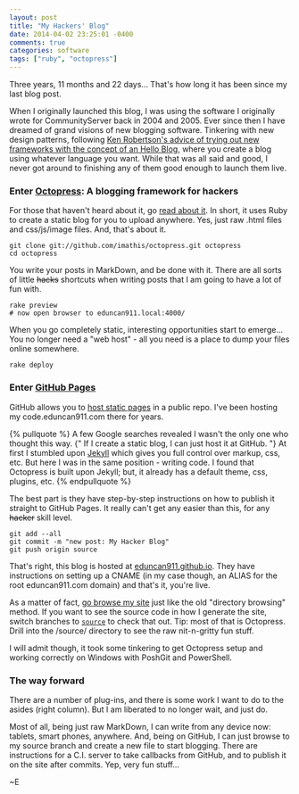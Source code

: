 ```yaml
---
layout: post
title: "My Hackers' Blog"
date: 2014-04-02 23:25:01 -0400
comments: true
categories: software
tags: ["ruby", "octopress"]
---
```

Three years, 11 months and 22 days... That's how long it has been since my last blog post.  

When I originally launched this blog, I was using the software I originally wrote for CommunityServer back in 
2004 and 2005.  Ever since then I have dreamed of grand visions of new blogging software.  Tinkering with new 
design patterns, following [Ken Robertson's advice of trying out new frameworks with the concept of an Hello Blog](http://invalidlogic.com/2008/12/22/blogging-apps-are-the-new-hello-world/), 
where you create a blog using whatever language you want.  While that was all said and good, I never got around to 
finishing any of them good enough to launch them live.

### Enter [Octopress](http://octopress.org/): A blogging framework for hackers

For those that haven't heard about it, go [read about it](http://octopress.org/).  In short, it uses Ruby to create a static blog for
you to upload anywhere.  Yes, just raw .html files and css/js/image files.  And, that's about it.

<!-- more -->

```
git clone git://github.com/imathis/octopress.git octopress
cd octopress
```

You write your posts in MarkDown, and be done with it. There are all sorts of little ~~hacks~~ shortcuts when writing posts that I
am going to have a lot of fun with.

```
rake preview
# now open browser to eduncan911.local:4000/
```

When you go completely static, interesting opportunities start to emerge...  You no longer need a "web host" - all you need is a place
to dump your files online somewhere.

```
rake deploy
```

### Enter [GitHub Pages](https://pages.github.com/)

GitHub allows you to [host static pages](https://pages.github.com/) in a public repo.  I've been hosting my code.eduncan911.com
there for years.

{% pullquote %}
A few Google searches revealed I wasn't the only one who thought this way. {" If I create a static blog, I can just host it at GitHub. "} 
At first I stumbled upon [Jekyll](https://github.com/jekyll/jekyll) which gives you full control over markup, css, etc.  But here I was in
the same position - writing code.  I found that Octopress is built upon Jekyll; but, it already has a default theme, css, plugins, etc.
{% endpullquote %}

The best part is they have step-by-step instructions on how to publish it straight to GitHub Pages.  It really can't get any easier than
this, for any ~~hacker~~ skill level.

```
git add --all
git commit -m "new post: My Hacker Blog"
git push origin source
```

That's right, this blog is hosted at [eduncan911.github.io](http://eduncan911.github.io/).  They have instructions on 
setting up a CNAME (in my case though, an ALIAS for the root eduncan911.com domain) and that's it, you're live.

As a matter of fact, [go browse my site](https://github.com/eduncan911/eduncan911.github.io) just like the old "directory browsing" method.
If you want to see the source code in how I generate the site, switch branches to [`source`](https://github.com/eduncan911/eduncan911.github.io/tree/source) to
check that out.  Tip: most of that is Octopress.  Drill into the /source/ directory to see the raw nit-n-gritty fun stuff.

I will admit though, it took some tinkering to get Octopress setup and working correctly on Windows with PoshGit and PowerShell.

### The way forward

There are a number of plug-ins, and there is some work I want to do to the asides (right column).  But I am liberated
to no longer wait, and just do.  

Most of all, being just raw MarkDown, I can write from any device now: tablets, smart phones, anywhere.  And, being on GitHub,
I can just browse to my source branch and create a new file to start blogging.  There are instructions for a C.I. server to
take callbacks from GitHub, and to publish it on the site after commits.  Yep, very fun stuff...

~E
